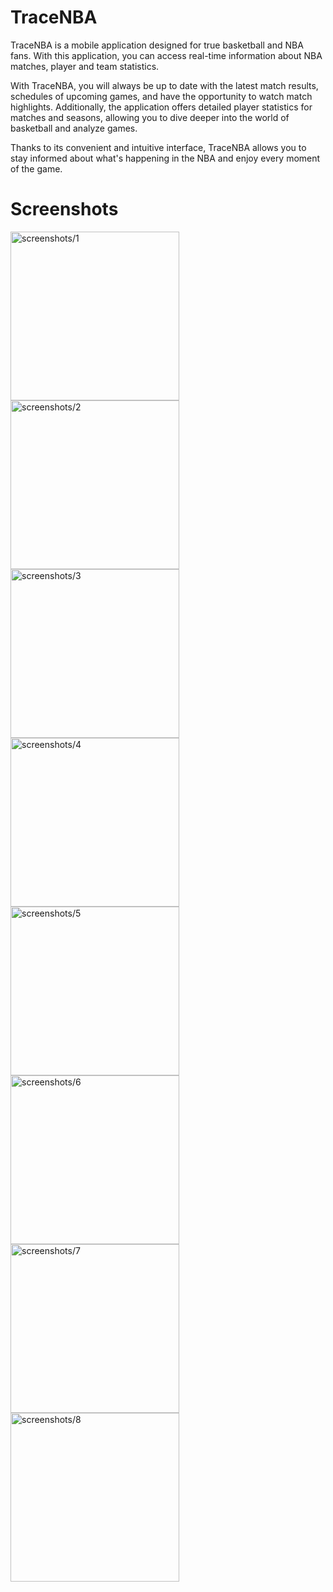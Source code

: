 # TraceNBA

TraceNBA is a mobile application designed for true basketball and NBA fans. With this application, you can access real-time information about NBA matches, player and team statistics.

With TraceNBA, you will always be up to date with the latest match results, schedules of upcoming games, and have the opportunity to watch match highlights. Additionally, the application offers detailed player statistics for matches and seasons, allowing you to dive deeper into the world of basketball and analyze games.

Thanks to its convenient and intuitive interface, TraceNBA allows you to stay informed about what's happening in the NBA and enjoy every moment of the game.

# Screenshots

<span><img src="screenshots/1.PNG" alt="screenshots/1" width="270px"></span>
<span><img src="screenshots/2.PNG" alt="screenshots/2" width="270px"></span>
<span><img src="screenshots/3.PNG" alt="screenshots/3" width="270px"></span>
<span><img src="screenshots/4.PNG" alt="screenshots/4" width="270px"></span>
<span><img src="screenshots/5.PNG" alt="screenshots/5" width="270px"></span>
<span><img src="screenshots/6.PNG" alt="screenshots/6" width="270px"></span>
<span><img src="screenshots/7.PNG" alt="screenshots/7" width="270px"></span>
<span><img src="screenshots/7.PNG" alt="screenshots/8" width="270px"></span>
